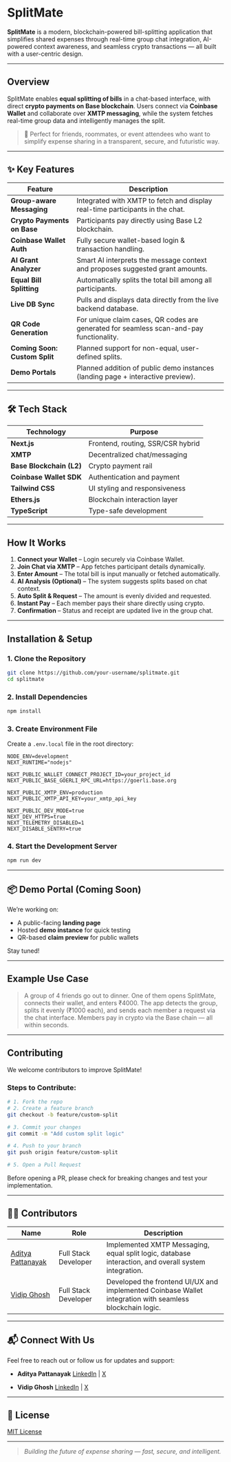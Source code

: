 #  SplitMate

**SplitMate** is a modern, blockchain-powered bill-splitting application that simplifies shared expenses through real-time group chat integration, AI-powered context awareness, and seamless crypto transactions — all built with a user-centric design.

---

##  Overview

SplitMate enables **equal splitting of bills** in a chat-based interface, with direct **crypto payments on Base blockchain**. Users connect via **Coinbase Wallet** and collaborate over **XMTP messaging**, while the system fetches real-time group data and intelligently manages the split.

> 🎯 Perfect for friends, roommates, or event attendees who want to simplify expense sharing in a transparent, secure, and futuristic way.

---

## ✨ Key Features

| Feature | Description |
|--------|-------------|
| **Group-aware Messaging** | Integrated with XMTP to fetch and display real-time participants in the chat. |
|  **Crypto Payments on Base** | Participants pay directly using Base L2 blockchain. |
|  **Coinbase Wallet Auth** | Fully secure wallet-based login & transaction handling. |
|  **AI Grant Analyzer** | Smart AI interprets the message context and proposes suggested grant amounts. |
|  **Equal Bill Splitting** | Automatically splits the total bill among all participants. |
|  **Live DB Sync** | Pulls and displays data directly from the live backend database. |
|  **QR Code Generation** | For unique claim cases, QR codes are generated for seamless scan-and-pay functionality. |
|  **Coming Soon: Custom Split** | Planned support for non-equal, user-defined splits. |
|  **Demo Portals** | Planned addition of public demo instances (landing page + interactive preview). |

---

## 🛠 Tech Stack

| Technology | Purpose |
|------------|---------|
| **Next.js** | Frontend, routing, SSR/CSR hybrid |
| **XMTP** | Decentralized chat/messaging |
| **Base Blockchain (L2)** | Crypto payment rail |
| **Coinbase Wallet SDK** | Authentication and payment |
| **Tailwind CSS** | UI styling and responsiveness |
| **Ethers.js** | Blockchain interaction layer |
| **TypeScript** | Type-safe development |

---

##  How It Works

1. **Connect your Wallet** – Login securely via Coinbase Wallet.
2. **Join Chat via XMTP** – App fetches participant details dynamically.
3. **Enter Amount** – The total bill is input manually or fetched automatically.
4. **AI Analysis (Optional)** – The system suggests splits based on chat context.
5. **Auto Split & Request** – The amount is evenly divided and requested.
6. **Instant Pay** – Each member pays their share directly using crypto.
7. **Confirmation** – Status and receipt are updated live in the group chat.

---

##  Installation & Setup

### 1. Clone the Repository

```bash
git clone https://github.com/your-username/splitmate.git
cd splitmate
````

### 2. Install Dependencies

```bash
npm install
```

### 3. Create Environment File

Create a `.env.local` file in the root directory:

```env
NODE_ENV=development
NEXT_RUNTIME="nodejs"

NEXT_PUBLIC_WALLET_CONNECT_PROJECT_ID=your_project_id
NEXT_PUBLIC_BASE_GOERLI_RPC_URL=https://goerli.base.org

NEXT_PUBLIC_XMTP_ENV=production
NEXT_PUBLIC_XMTP_API_KEY=your_xmtp_api_key

NEXT_PUBLIC_DEV_MODE=true
NEXT_DEV_HTTPS=true
NEXT_TELEMETRY_DISABLED=1
NEXT_DISABLE_SENTRY=true
```

### 4. Start the Development Server

```bash
npm run dev
```

---

## 📦 Demo Portal (Coming Soon)

We’re working on:

* A public-facing **landing page**
* Hosted **demo instance** for quick testing
* QR-based **claim preview** for public wallets

Stay tuned!

---

##  Example Use Case

> A group of 4 friends go out to dinner. One of them opens SplitMate, connects their wallet, and enters ₹4000. The app detects the group, splits it evenly (₹1000 each), and sends each member a request via the chat interface. Members pay in crypto via the Base chain — all within seconds.

---

##  Contributing

We welcome contributors to improve SplitMate!

### Steps to Contribute:

```bash
# 1. Fork the repo
# 2. Create a feature branch
git checkout -b feature/custom-split

# 3. Commit your changes
git commit -m "Add custom split logic"

# 4. Push to your branch
git push origin feature/custom-split

# 5. Open a Pull Request
```

Before opening a PR, please check for breaking changes and test your implementation.

---

## 👨‍💻 Contributors

| Name                                                               | Role                 | Description                                                                                              |
| ------------------------------------------------------------------ | -------------------- | -------------------------------------------------------------------------------------------------------- |
| [Aditya Pattanayak](https://www.linkedin.com/in/adityapattanayak/) | Full Stack Developer | Implemented XMTP Messaging, equal split logic, database interaction, and overall system integration.     |
| [Vidip Ghosh](https://www.linkedin.com/in/vidip-ghosh/)            | Full Stack Developer | Developed the frontend UI/UX and implemented Coinbase Wallet integration with seamless blockchain logic. |

---

## 📬 Connect With Us

Feel free to reach out or follow us for updates and support:

* **Aditya Pattanayak**
  [LinkedIn](https://www.linkedin.com/in/aditya-pattanayak-6b303b267/) | [X](https://x.com/AdityaPat_)

* **Vidip Ghosh**
  [LinkedIn](https://www.linkedin.com/in/ghoshvidip26/) | [X](https://x.com/ghoshvidip26)

---
## 📄 License

[MIT License](LICENSE)

---

> *Building the future of expense sharing — fast, secure, and intelligent.*

```

